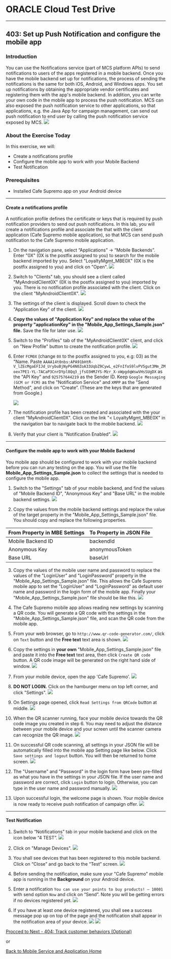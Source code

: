 # ORACLE Cloud Test Drive #
-----
## 403: Set up Push Notification and configure the mobile app ##

### Introduction ###
You can use the Notifications service (part of MCS platform APIs) to send notifications to users of the apps registered in a mobile backend. Once you have the mobile backend set up for notifications, the process of sending the notifications is the same for both iOS, Android, and Windows apps. You set up notifications by obtaining the appropriate vendor certificates and registering them with the app's mobile backend. In addition, you can write your own code in the mobile app to process the push notification. MCS can also exposed the push notification service to other applications, so that applications, e.g. the Java App for campaign management, can send out push notification to end user by calling the push notification service exposed by MCS.
![](../common/images/mobile/mcsgs_dt_006_notifications.png)

### About the Exercise Today ###
In this exercise, we will:
- Create a notifications profile
- Configure the mobile app to work with your Mobile Backend
- Test Notification

### Prerequisites ###
- Installed Cafe Supremo app on your Android device

----
#### Create a notifications profile ####
A notification profile defines the certificate or keys that is required by push notification providers to send out push notifications. 
In this lab, you will create a notifications profile and associate the that with the client application (Cafe Supremo mobile application), so that MCS can send push notification to the Cafe Supremo mobile application.

1. On the navigation pane, select “Applications” -> “Mobile Backends”. Enter "0X" (0X is the postfix assigned to you) to search for the mobile backend imported by you. Select "LoyaltyMgmt_MBE0X" (0X is the postfix assigned to you) and click on "Open".
![](../common/images/mobile/403-Navigate_To_MBE.png)

2. Switch to "Clients" tab, you should see a client called "MyAndroidClient0X" (0X is the postfix assigned to you) imported by you. There is no notification profile associated with the client. Click on the client "MyAndroidClient0X".
![](../common/images/mobile/403-Select_Client.png)

3. The settings of the client is displayed. Scroll down to check the "Application Key" of the client.
![](../common/images/mobile/403-Client_Settings.png)

4. **Copy the values of "Application Key" and replace the value of the property "applicationKey" in the "Mobile_App_Settings_Sample.json" file.**  Save the file for later use.
![](../common/images/mobile/403-Copy_ApplicationKey_To_Json.png)

5. Switch to the "Profiles" tab of the "MyAndroidClient0X" client, and click on "New Profile" button to create the notification profile.
![](../common/images/mobile/403-Begin_New_Profile.png)

6. Enter `FCM0X` (change `0X` to the postfix assigned to you, e.g: 03) as the "Name. Paste `AAAA14t0nbs:APA91bHtR-V_lZEcMgaEFIJd_UrybuBjNyPG4N0ZoA33UqbZ9CywL_e2FnIfoS9lvPV5gut3Mm_ZMoex7PE1-YL-7ACaP3CnrDYpl8Qq3_jfsO3HMJYS-Mzr_X-xWpgdqWswVHsSUgDX` as the "API Key" and `925757644219` as the Sender ID. Keep `Google Messaging (GCM or FCM)` as the "Notification Service" and `XMPP` as the "Send Method", and click on “Create”. (These are the keys that are generated from Google.)

   ![](../common/images/mobile/403-Create_New_Profile.png)

7. The notification profile has been created and associated with the your client "MyAndroidClient0X". Click on the link "< LoyaltyMgmt_MBE0X" in the navigation bar to navigate back to the mobile backend.
![](../common/images/mobile/403-Profile_Navigate_Back.png)

8. Verify that your client is "Notification Enabled".
![](../common/images/mobile/403-Client_Notification_Enabled.png)


---
#### Configure the mobile app to work with your Mobile Backend ####
You mobile app should be configured to work with your mobile backend before you can run any testing on the app. You will use the file **Mobile_App_Settings_Sample.json** to collect the settings that is needed to configure the mobile app.

1. Switch to the "Settings" tab of your mobile backend, and find the values of "Mobile Backend ID", "Anonymous Key" and "Base URL" in the mobile backend settings.
![](../common/images/mobile/403-MBE_Settings.png)

2. Copy the values from the mobile backend settings and replace the value of the target property in the "Mobile_App_Settings_Sample.json" file.  You should copy and replace the following properties.

| From Property in MBE Settings | To Property in JSON File |
|-------------------------------|--------------------------|
| Mobile Backend ID             | backendId                |
| Anonymous Key                 | anonymousToken           |
| Base URL                      | baseUrl                  |

3. Copy the values of the mobile user name and password to replace the values of the "LoginUser" and "LoginPassword" property in the "Mobile_App_Settings_Sample.json" file.  This allows the Cafe Supremo mobile app to set the "LoginUser" and "LoginPassword" as default user name and password in the login form of the mobile app. Finally your "Mobile_App_Settings_Sample.json" file should be like this.
![](../common/images/mobile/403-Final_JSON.png)

4. The Cafe Supremo mobile app allows reading new settings by scanning a QR code. You will generate a QR code with the settings in the "Mobile_App_Settings_Sample.json" file, and scan the QR code from the mobile app. 

5. From your web browser, go to `http://www.qr-code-generator.com/`, click on `Text` button and the **Free text** text area is shown.
![](../common/images/mobile/01.qr.site.png)

6. Copy the settings in **your own** "Mobile_App_Settings_Sample.json" file and paste it into the **Free text** text area, then click `Create QR code` button. A QR code image will be generated on the right hand side of window.
![](../common/images/mobile/02.qr.result.png)

7. From your mobile device, open the app 'Cafe Supremo'.
![](../common/images/mobile/03.mobile.app.png)

8. **DO NOT LOGIN.**  Click on the hamburger menu on top left corner, and click "Settings".
![](../common/images/mobile/05.mobile.settings.png)

9. On Settings page opened, click `Read Settings from QRCode` button at middle.
![](../common/images/mobile/06.mobile.qr.png)

10. When the QR scanner running, face your mobile device towards the QR code image you created in step 6. You may need to adjust the distance between your mobile device and your screen until the scanner camera can recognize the QR image.
![](../common/images/mobile/07.mobile.cam.png)

11. On successful QR code scanning, all settings in your JSON file will be automatically filled into the mobile app Setting page like below. Click `Save settings and logout` button. You will then be returned to home screen.
![](../common/images/mobile/08.mobile.qr.result.png)

12. The "Username" and "Password" in the login form have been pre-filled as what you have in the settings in your JSON file. If the user name and password are correct, click `Login` button to login. Otherwise, you can type in the user name and password manually.
![](../common/images/mobile/09.mobile.login.png)

13. Upon successful login, the welcome page is shown. Your mobile device is now ready to receive push notification of campaign offer.
![](../common/images/mobile/10.mobile.welcome.png)

---
#### Test Notification ####
1. Switch to “Notifications” tab in your mobile backend and click on the icon below “4 TEST”.
![](../common/images/mobile/403-Navigate_To_Notification.png)

2. Click on "Manage Devices".
![](../common/images/mobile/403-Test_Manage_Devices.png)

3. You shall see devices that has been registered to this mobile backend. Click on “Close” and go back to the “Test” screen.
![](../common/images/mobile/403-Manage_Devices.png)

4. Before sending the notification, make sure your "Cafe Supremo" mobile app is running in the **Background** on your Android device.

5. Enter a notification `You can use your points to buy products! – 10001` with send option `Now` and click on “Send”. Note you will be getting errors if no devices registered yet.
![](../common/images/mobile/403-Notification_Test_Screen.png)

5. If you have at least one device registered, you shall see a success message pop up on top of the page and the notification shall appear in the notification area of your device.
![](../common/images/mobile/403-Notification_Sent.png)
![](../common/images/mobile/401-MobileApp_Notification_Result.png)


[Procced to Next - 404: Track customer behaviors (Optional)](404-MobileLab.md)

or

[Back to Mobile Service and Application Home](README.md)
